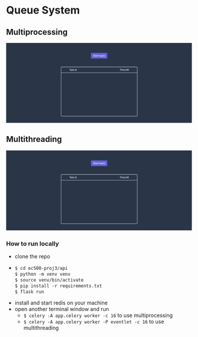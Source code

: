 # Queue System

## Multiprocessing

![](demomp.gif)

## Multithreading

![](demothreaded.gif)

### How to run locally

- clone the repo
- ```
  $ cd ec500-proj3/api
  $ python -m venv venv
  $ source venv/bin/activate
  $ pip install -r requirements.txt
  $ flask run
  ```
- install and start redis on your machine
- open another terminal window and run
  - `$ celery -A app.celery worker -c 16` to use multiprocessing
  - `$ celery -A app.celery worker -P eventlet -c 16` to use multithreading
